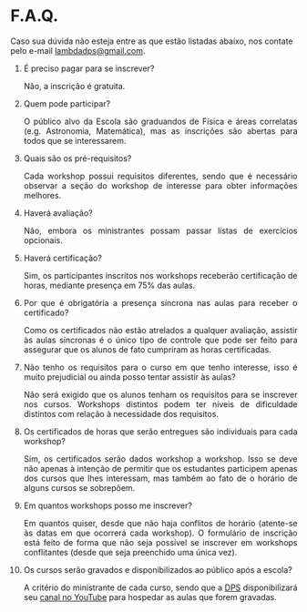 # F.A.Q.

Caso sua dúvida não esteja entre as que estão listadas abaixo, nos contate pelo e-mail [lambdadps@gmail.com](mailto:lambdadps@gmail.com).

<div style="text-align: justify">
<ol>
	<li>É preciso pagar para se inscrever?</li>			
		<p>Não, a inscrição é gratuita.</p>
	<li>Quem pode participar?</li>			
		<p>O público alvo da Escola são graduandos de Física e áreas correlatas (e.g. Astronomia, Matemática), mas as inscrições são abertas para todos que se interessarem.</p>
	<li>Quais são os pré-requisitos?</li>			
		<p>Cada workshop possui requisitos diferentes, sendo que é necessário observar a seção do workshop de interesse para obter informações melhores.</p>
	<li>Haverá avaliação?</li>			
		<p>Não, embora os ministrantes possam passar listas de exercícios opcionais.</p>
	<li>Haverá certificação?</li>			
		<p>Sim, os participantes inscritos nos workshops receberão certificação de horas, mediante presença em 75% das aulas.</p>
  <li>Por que é obrigatória a presença síncrona nas aulas para receber o certificado?</li>
    <p>Como os certificados não estão atrelados a qualquer avaliação, assistir às aulas síncronas é o único tipo de controle que pode ser feito para assegurar que os alunos de fato cumpriram as horas certificadas.</p>
	<li>Não tenho os requisitos para o curso em que tenho interesse, isso é muito prejudicial ou ainda posso tentar assistir às aulas?</li>	
		<p>Não será exigido que os alunos tenham os requisitos para se inscrever nos cursos. Workshops distintos podem ter níveis de dificuldade distintos com relação à necessidade dos requisitos.</p>
	<li>Os certificados de horas que serão entregues são individuais para cada workshop?</li>	
		<p>Sim, os certificados serão dados workshop a workshop. Isso se deve não apenas à intenção de permitir que os estudantes participem apenas dos cursos que lhes interessam, mas também ao fato de o horário de alguns cursos se sobrepõem.</p>
	<li>Em quantos workshops posso me inscrever?</li>			
		<p>Em quantos quiser, desde que não haja conflitos de horário (atente-se às datas em que ocorrerá cada workshop). O formulário de inscrição está feito de forma que não seja possível se inscrever em workshops conflitantes (desde que seja preenchido uma única vez).</p>
	<li>Os cursos serão gravados e disponibilizados ao público após a escola?</li>			
		<p>A critério do ministrante de cada curso, sendo que a <a href="https://lambdadps.github.io" target="_blank">DPS</a> disponibilizará seu <a href="https://www.youtube.com/channel/UCPntaDiZZa1OIGiAUssJTxQ" target="_blank">canal no YouTube</a> para hospedar as aulas que forem gravadas.</p>
</ol>
</div>
